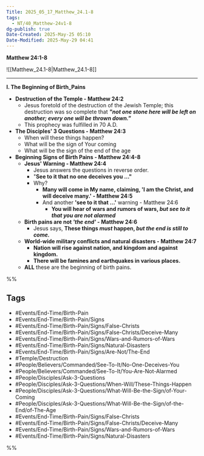 ```yaml
---
Title: 2025_05_17_Matthew_24.1-8
tags:
  - NT/40_Matthew-24v1-8
dg-publish: true
Date-Created: 2025-May-25 05:10
Date-Modified: 2025-May-29 04:41
---
```

**Matthew 24:1-8**

![[Matthew_24.1-8|Matthew_24.1-8]]

---

**I. The Beginning of Birth_Pains**

- **Destruction of the Temple - Matthew 24:2**
	- Jesus foretold of the destruction of the Jewish Temple; this destruction was so complete that ***"not one stone here will be left on another; every one will be thrown down."***  
	- This prophecy was fulfilled in 70 A.D.
- **The Disciples' 3 Questions - Matthew 24:3**  
	- When will these things happen?  
	- What will be the sign of Your coming
	- What will be the sign of the end of the age
- **Beginning Signs of Birth Pains - Matthew 24:4-8**
	- **Jesus' Warning - Matthew 24:4**  
		- Jesus answers the questions in reverse order.  
		- "**See to it that no one deceives you …"**  
		- Why?
			- **Many will come in My name, claiming, 'I am the Christ, and will deceive many.' - Matthew 24:5**  
			- And another **'see to it that …'** warning - Matthew 24:6
				- **You will hear of wars and rumors of wars, *but see to it that you are not alarmed***  
	- **Birth pains are not *'the end'* - Matthew 24:6**
		- Jesus says, **These things *must* happen, *but the end is still to come.***
	- **World-wide military conflicts and natural disasters - Matthew 24:7**
		- **Nation will rise against nation, and kingdom and against kingdom.**
		- **There will be famines and earthquakes in various places.**
	- **ALL** these are the beginning of birth pains.  

%%
## Tags

- #Events/End-Time/Birth-Pain
- #Events/End-Time/Birth-Pain/Signs
- #Events/End-Time/Birth-Pain/Signs/False-Christs
- #Events/End-Time/Birth-Pain/Signs/False-Christs/Deceive-Many
- #Events/End-Time/Birth-Pain/Signs/Wars-and-Rumors-of-Wars
- #Events/End-Time/Birth-Pain/Signs/Natural-Disasters
- #Events/End-Time/Birth-Pain/Signs/Are-Not/The-End
- #Temple/Destruction
- #People/Believers/Commanded/See-To-It/No-One-Deceives-You
- #People/Believers/Commanded/See-To-It/You-Are-Not-Alarmed
- #People/Disciples/Ask-3-Questions
- #People/Disciples/Ask-3-Questions/When-Will/These-Things-Happen
- #People/Disciples/Ask-3-Questions/What-Will-Be-the-Sign/of-Your-Coming
- #People/Disciples/Ask-3-Questions/What-Will-Be-the-Sign/of-the-End/of-The-Age
- #Events/End-Time/Birth-Pain/Signs/False-Christs
- #Events/End-Time/Birth-Pain/Signs/False-Christs/Deceive-Many
- #Events/End-Time/Birth-Pain/Signs/Wars-and-Rumors-of-Wars
- #Events/End-Time/Birth-Pain/Signs/Natural-Disasters

%%
